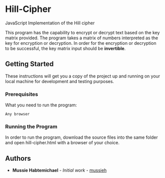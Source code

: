 # Hill-Cipher
JavaScript Implementation of the Hill cipher

This program has the capability to encrypt or decrypt text based on the key matrix provided. The program takes a matrix of numbers
interpreted as the key for encryption or decryption. In order for the encryption or decryption to be successful, the key matrix input should be **invertible**.

## Getting Started

These instructions will get you a copy of the project up and running on your local machine for development and testing purposes.

### Prerequisites

What you need to run the program:

```
Any browser
```

### Running the Program

In order to run the program, download the source files into the same folder and open hill-cipher.html with a browser of your choice.


## Authors

* **Mussie Habtemichael** - *Initial work* - [mussieh](https://github.com/mussieh)

